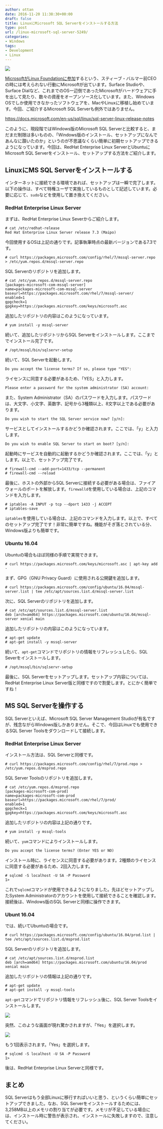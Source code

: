 ```yaml
---
author: ottan
date: 2016-11-20 11:38:30+00:00
draft: false
title: LinuxにMicrosoft SQL Serverをインストールする方法
type: post
url: /linux-microsoft-sql-server-5249/
categories:
- Windows
tags:
- Development
- Linux
---
```


![](/images/2016/11/161120-58314ed6a9ab1.png)






[MicrosoftがLinux Foundationに参加](http://jp.techcrunch.com/2016/11/17/20161116microsoft-joins-the-linux-foundation/)するという、スティーブ・バルマー前CEOの時には考えられない行動にMicrosoftが出ています。Surface Studioや、Surface Dialなど、これまでのOS一辺倒であったMicrosoftがハードウェアに手を出して見たり、数々の資産をオープンソース化しています。また、Windows OSでしか使用できなかったソフトウェアを、MacやLinuxに移植し始めています。今回、ご紹介するMicrosoft SQL Serverも例外ではありません。



https://docs.microsoft.com/en-us/sql/linux/sql-server-linux-release-notes



このように、現段階ではWindows版のMicrosoft SQL Serverと比較すると、まだまだ制限は多いものの、「Windows版のインストール、セットアップになんであんなに躓いたのか」というのが不思議なくらい簡単に初期セットアップできるようになっています。今回は、RedHat Enterprise Linux ServerとUbuntuにMicrosoft SQL Serverをインストール、セットアップする方法をご紹介します。





## LinuxにMS SQL Serverをインストールする





インターネットに接続できる環境であれば、セットアップは一瞬で完了します。以下の操作は、すべて特権ユーザで実施しているものとして記述しています。必要に応じて、`sudo`などを使用して置き換えてください。





### RedHat Enterprise Linux Server





まずは、RedHat Enterprise Linux Severからご紹介します。




    
    # cat /etc/redhat-release 
    Red Hat Enterprise Linux Server release 7.3 (Maipo)





今回使用するOSは上記の通りです。記事執筆時点の最新バージョンである7.3です。




    
    # curl https://packages.microsoft.com/config/rhel/7/mssql-server.repo > /etc/yum.repos.d/mssql-server.repo





SQL Serverのリポジトリを追加します。




    
    # cat /etc/yum.repos.d/mssql-server.repo 
    [packages-microsoft-com-mssql-server]
    name=packages-microsoft-com-mssql-server
    baseurl=https://packages.microsoft.com/rhel/7/mssql-server/
    enabled=1
    gpgcheck=1
    gpgkey=https://packages.microsoft.com/keys/microsoft.asc





追加したリポジトリの内容はこのようになっています。




    
    # yum install -y mssql-server





続いて、追加したリポジトリからSQL Serverをインストールします。ここまででインストール完了です。




    
    # /opt/mssql/bin/sqlservr-setup





続いて、SQL Serverを起動します。




    
    Do you accept the license terms? If so, please type "YES":





ライセンスに同意する必要があるため、「YES」と入力します。




    
    Please enter a password for the system administrator (SA) account:





また、System Administrator（SA）のパスワードを入力します。パスワードは、大文字、小文字、英数字、記号から3種類以上、8文字以上である必要があります。




    
    Do you wish to start the SQL Server service now? [y/n]:





サービスとしてインストールするかどうか確認されます。ここでは、「y」と入力します。




    
    Do you wish to enable SQL Server to start on boot? [y/n]:





起動時にサービスを自動的に起動するかどうか確認されます。ここでは、「y」とします。以上で、セットアップ完了です。




    
    # firewall-cmd --add-port=1433/tcp --permanent
    # firewall-cmd --reload





最後に、ホストの外部からSQL Serverに接続する必要がある場合は、ファイアウォールのポートを解放します。`firewalld`を使用している場合は、上記のコマンドを入力します。




    
    # iptables -A INPUT -p tcp --dport 1433 -j ACCEPT
    # iptables-save





`iptables`を使用している場合は、上記のコマンドを入力します。以上で、すべてのセットアップ完了です！非常に簡単ですね。機能がそぎ落とされている分、Windows版よりも簡単です。





### Ubuntu 16.04





Ubuntuの場合もほぼ同様の手順で実現できます。




    
    # curl https://packages.microsoft.com/keys/microsoft.asc | apt-key add -





まず、GPG（GNU Privacy Guard）に使用される公開鍵を追加します。




    
    # curl https://packages.microsoft.com/config/ubuntu/16.04/mssql-server.list | tee /etc/apt/sources.list.d/mssql-server.list





次に、SQL Serverのリポジトリを追加します。




    
    # cat /etc/apt/sources.list.d/mssql-server.list
    deb [arch=amd64] https://packages.microsoft.com/ubuntu/16.04/mssql-server xenial main





追加したリポジトリの内容はこのようになっています。




    
    # apt-get update
    # apt-get install -y mssql-server





続いて、`apt-get`コマンドでリポジトリの情報をリフレッシュしたら、SQL Severをインストールします。




    
    # /opt/mssql/bin/sqlservr-setup





最後に、SQL Serverをセットアップします。セットアップ内容については、RedHat Enterprise Linux Server版と同様ですので割愛します。とにかく簡単ですね！





## MS SQL Serverを操作する





SQL Serverといえば、Microsoft SQL Server Management Studioが有名ですが、残念ながらWindows版しかありません。そこで、今回はLinuxでも使用できるSQL Server Toolsをダウンロードして接続します。





### RedHat Enterprise Linux Server





インストール方法は、SQL Serverと同様です。




    
    # curl https://packages.microsoft.com/config/rhel/7/prod.repo > /etc/yum.repos.d/msprod.repo





SQL Server Toolsのリポジトリを追加します。




    
    # cat /etc/yum.repos.d/msprod.repo
    [packages-microsoft-com-prod]
    name=packages-microsoft-com-prod
    baseurl=https://packages.microsoft.com/rhel/7/prod/
    enabled=1
    gpgcheck=1
    gpgkey=https://packages.microsoft.com/keys/microsoft.asc





追加したリポジトリの内容は上記の通りです。




    
    # yum install -y mssql-tools





続いて、`yum`コマンドによりインストールします。




    
    Do you accept the license terms? (Enter YES or NO)





インストール時に、ライセンスに同意する必要があります。2種類のライセンスに同意する必要があるため、2回入力します。




    
    # sqlcmd -S localhost -U SA -P Password
    1> 





これで`sqlcmd`コマンドが使用できるようになりました。先ほどセットアップしたSystem Administratorのアカウントを使用して接続できることを確認します。接続後は、Windows版のSQL Serverと同様に操作できます。





### Ubunt 16.04





では、続いてUbuntuの場合です。




    
    # curl https://packages.microsoft.com/config/ubuntu/16.04/prod.list | tee /etc/apt/sources.list.d/msprod.list





SQL Serverのリポジトリを追加します。




    
    # cat /etc/apt/sources.list.d/msprod.list
    deb [arch=amd64] https://packages.microsoft.com/ubuntu/16.04/prod xenial main





追加したリポジトリの情報は上記の通りです。




    
    # apt-get update
    # apt-get install -y mssql-tools





`apt-get`コマンドでリポジトリ情報をリフレッシュ後に、SQL Server Toolsをインストールします。





![](/images/2016/11/161120-5831544ac81e5.png)






突然、このような画面が現れ驚かされますが、「Yes」を選択します。





![](/images/2016/11/161120-583154542e955.png)






もう1回表示されます。「Yes」を選択します。




    
    # sqlcmd -S localhost -U SA -P Password
    1>





後は、RedHat Enterprise Linux Serverと同様です。





## まとめ





SQL Serverはもう全部Linuxに移行すればいいと思う、というくらい簡単にセットアップできました。なお、SQL Serverをインストールするためには、3,258MB以上のメモリの割り当てが必要です。メモリが不足している場合には、インストール時に警告が表示され、インストールに失敗しますので、注意してください。
